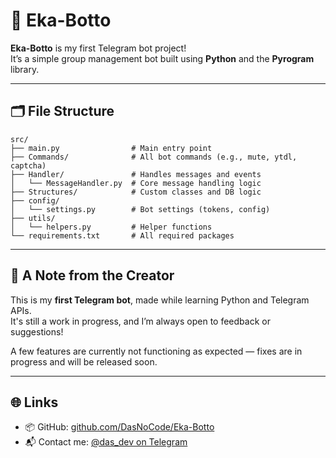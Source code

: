 # 🤖 Eka-Botto

**Eka-Botto** is my first Telegram bot project!  
It’s a simple group management bot built using **Python** and the **Pyrogram** library.

---

## 🗂 File Structure

```
src/
├── main.py                # Main entry point
├── Commands/              # All bot commands (e.g., mute, ytdl, captcha)
├── Handler/               # Handles messages and events
│   └── MessageHandler.py  # Core message handling logic
├── Structures/            # Custom classes and DB logic
├── config/
│   └── settings.py        # Bot settings (tokens, config)
├── utils/
│   └── helpers.py         # Helper functions
└── requirements.txt       # All required packages
```

---

## 💬 A Note from the Creator

This is my **first Telegram bot**, made while learning Python and Telegram APIs.  
It's still a work in progress, and I’m always open to feedback or suggestions!

A few features are currently not functioning as expected — fixes are in progress and will be released soon.

---

## 🌐 Links

- 📦 GitHub: [github.com/DasNoCode/Eka-Botto](https://github.com/DasNoCode/Eka-Botto)
- 📬 Contact me: [@das_dev on Telegram](https://t.me/das_dev)
